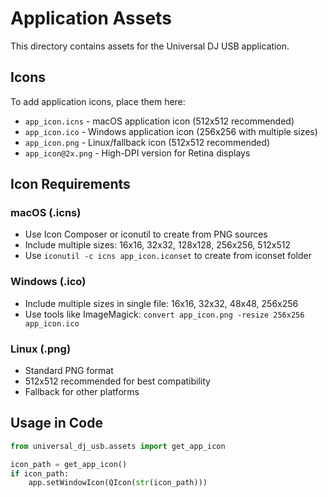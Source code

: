 # Application Assets

This directory contains assets for the Universal DJ USB application.

## Icons

To add application icons, place them here:

- `app_icon.icns` - macOS application icon (512x512 recommended)
- `app_icon.ico` - Windows application icon (256x256 with multiple sizes)
- `app_icon.png` - Linux/fallback icon (512x512 recommended)
- `app_icon@2x.png` - High-DPI version for Retina displays

## Icon Requirements

### macOS (.icns)

- Use Icon Composer or iconutil to create from PNG sources
- Include multiple sizes: 16x16, 32x32, 128x128, 256x256, 512x512
- Use `iconutil -c icns app_icon.iconset` to create from iconset folder

### Windows (.ico)

- Include multiple sizes in single file: 16x16, 32x32, 48x48, 256x256
- Use tools like ImageMagick: `convert app_icon.png -resize 256x256 app_icon.ico`

### Linux (.png)

- Standard PNG format
- 512x512 recommended for best compatibility
- Fallback for other platforms

## Usage in Code

```python
from universal_dj_usb.assets import get_app_icon

icon_path = get_app_icon()
if icon_path:
    app.setWindowIcon(QIcon(str(icon_path)))
```

